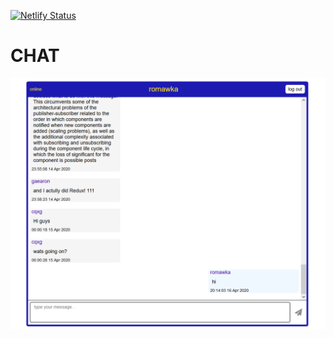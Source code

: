 [![Netlify Status](https://api.netlify.com/api/v1/badges/3e52017e-9c47-4e3f-882a-54bef4bbd7b6/deploy-status)](https://app.netlify.com/sites/chat-rbarakhvostov/deploys)

# CHAT

![Chat](./public/chat.PNG)